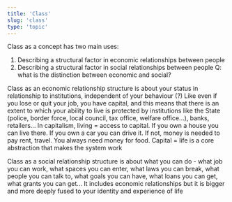 ```yaml
---
title: 'Class'
slug: 'class'
type: 'topic'
---
```


Class as a concept has two main uses:
1. Describing a structural factor in economic relationships between people
2. Describing a structural factor in social relationships between people
Q: what is the distinction between economic and social?

Class as an economic relationship structure is about your status in relationship to institutions, independent of your behaviour (?)
Like even if you lose or quit your job, you have capital, and this means that there is an extent to which your ability to live is protected by institutions like the State (police, border force, local council, tax office, welfare office...), banks, retailers...
In capitalism, living = access to capital. If you own a house you can live there. If you own a car you can drive it. If not, money is needed to pay rent, travel. You always need money for food. Capital = life is a core abstraction that makes the system work

Class as a social relationship structure is about what you can do - what job you can work, what spaces you can enter, what laws you can break, what people you can talk to, what goals you can have, what loans you can get, what grants you can get...
It includes economic relationships but it is bigger and more deeply fused to your identity and experience of life
